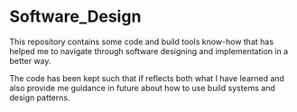# Software_Design
This repository contains some code and build tools know-how that has helped me
to navigate through software designing and implementation in a better way.

The code has been kept such that if reflects both what I have learned and also
provide me guidance in future about how to use build systems and design patterns.
